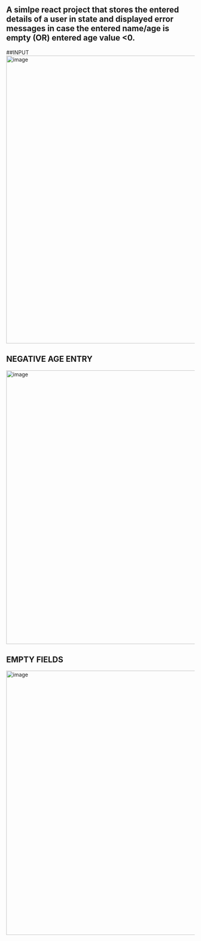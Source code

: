 ## A simlpe react project that stores the entered details of a user in state and displayed error messages in case the entered name/age is empty (OR) entered age value <0.

##INPUT 
<img width="769" alt="image" src="https://user-images.githubusercontent.com/54572908/171474188-c16b5eaf-16ca-4f21-bcb8-d4cc6fd80a60.png">

## NEGATIVE AGE ENTRY
<img width="731" alt="image" src="https://user-images.githubusercontent.com/54572908/171474272-20684615-a75a-4a36-9602-b6763804f6c1.png">

## EMPTY FIELDS
<img width="706" alt="image" src="https://user-images.githubusercontent.com/54572908/171474395-37a5acad-41bb-4431-afff-3709ec2c9762.png">
